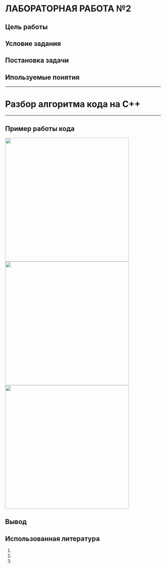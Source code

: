 # ЛАБОРАТОРНАЯ РАБОТА №2

## Цель работы


## Условие задания



## Постановка задачи


## Ипользуемые понятия

---

# Разбор алгоритма кода на C++



---

## Пример работы кода
   <img src="" width="400" />

   <img src="" width="400" />

   <img src="" width="400" />

## Вывод


## Использованная литература
1) 
2) 
3) 
